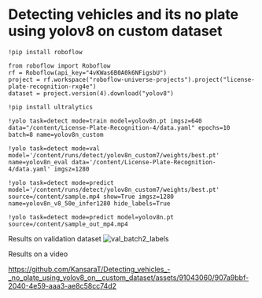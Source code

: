 # Detecting vehicles and its no plate using yolov8 on custom dataset

```
!pip install roboflow

from roboflow import Roboflow
rf = Roboflow(api_key="4vKWas6B0A0k6NFigsbU")
project = rf.workspace("roboflow-universe-projects").project("license-plate-recognition-rxg4e")
dataset = project.version(4).download("yolov8")
```

```
!pip install ultralytics
```

```
!yolo task=detect mode=train model=yolov8n.pt imgsz=640 data="/content/License-Plate-Recognition-4/data.yaml" epochs=10 batch=8 name=yolov8n_custom
```

```
!yolo task=detect mode=val model='/content/runs/detect/yolov8n_custom7/weights/best.pt' name=yolov8n_eval data='/content/License-Plate-Recognition-4/data.yaml' imgsz=1280
```

```
!yolo task=detect mode=predict model='/content/runs/detect/yolov8n_custom7/weights/best.pt' source=/content/sample.mp4 show=True imgsz=1280 name=yolov8n_v8_50e_infer1280 hide_labels=True
```

```
!yolo task=detect mode=predict model=yolov8n.pt source=/content/sample_out_mp4.mp4
```

Results on validation dataset
![val_batch2_labels](https://github.com/KansaraT/Detecting_vehicles_-_no_plate_using_yolov8_on__custom_dataset/assets/91043060/16274138-4671-42b5-aca3-1804ded7f6b7)


Results on a video

https://github.com/KansaraT/Detecting_vehicles_-_no_plate_using_yolov8_on__custom_dataset/assets/91043060/907a9bbf-2040-4e59-aaa3-ae8c58cc74d2



